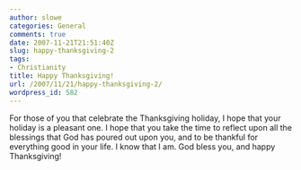 ```yaml
---
author: slowe
categories: General
comments: true
date: 2007-11-21T21:51:40Z
slug: happy-thanksgiving-2
tags:
- Christianity
title: Happy Thanksgiving!
url: /2007/11/21/happy-thanksgiving-2/
wordpress_id: 582
---
```


For those of you that celebrate the Thanksgiving holiday, I hope that your holiday is a pleasant one. I hope that you take the time to reflect upon all the blessings that God has poured out upon you, and to be thankful for everything good in your life. I know that I am. God bless you, and happy Thanksgiving!
